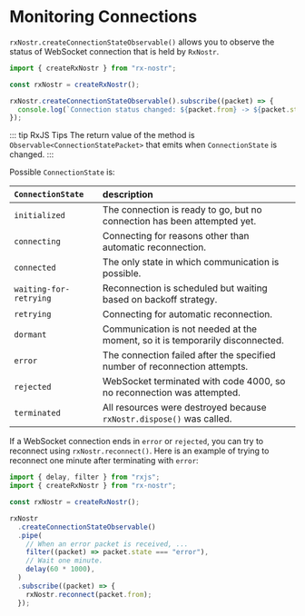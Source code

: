 # Monitoring Connections

`rxNostr.createConnectionStateObservable()` allows you to observe the status of WebSocket connection that is held by `RxNostr`.

```ts
import { createRxNostr } from "rx-nostr";

const rxNostr = createRxNostr();

rxNostr.createConnectionStateObservable().subscribe((packet) => {
  console.log(`Connection status changed: ${packet.from} -> ${packet.state}.`);
});
```

::: tip RxJS Tips
The return value of the method is `Observable<ConnectionStatePacket>` that emits when `ConnectionState` is changed.
:::

Possible `ConnectionState` is:

| `ConnectionState`      | description                                                                   |
| :--------------------- | :---------------------------------------------------------------------------- |
| `initialized`          | The connection is ready to go, but no connection has been attempted yet.      |
| `connecting`           | Connecting for reasons other than automatic reconnection.                     |
| `connected`            | The only state in which communication is possible.                            |
| `waiting-for-retrying` | Reconnection is scheduled but waiting based on backoff strategy.              |
| `retrying`             | Connecting for automatic reconnection.                                        |
| `dormant`              | Communication is not needed at the moment, so it is temporarily disconnected. |
| `error`                | The connection failed after the specified number of reconnection attempts.    |
| `rejected`             | WebSocket terminated with code 4000, so no reconnection was attempted.        |
| `terminated`           | All resources were destroyed because `rxNostr.dispose()` was called.          |

If a WebSocket connection ends in `error` or `rejected`, you can try to reconnect using `rxNostr.reconnect()`. Here is an example of trying to reconnect one minute after terminating with `error`:

```ts
import { delay, filter } from "rxjs";
import { createRxNostr } from "rx-nostr";

const rxNostr = createRxNostr();

rxNostr
  .createConnectionStateObservable()
  .pipe(
    // When an error packet is received, ...
    filter((packet) => packet.state === "error"),
    // Wait one minute.
    delay(60 * 1000),
  )
  .subscribe((packet) => {
    rxNostr.reconnect(packet.from);
  });
```
